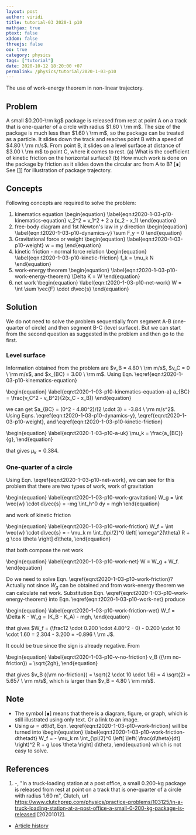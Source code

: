 ```yaml
---
layout: post
author: viridi
title: tutorial-03 2020-1 p10
mathjax: true
ptext: false
x3dom: false
threejs: false
oo: true
category: physics
tags: ["tutorial"]
date: 2020-10-12 18:20:00 +07
permalink: /physics/tutorial/2020-1-03-p10
---
```

The use of work-energy theorem in non-linear trajectory.


## Problem
A small $0.200-\rm kg$ package is released from rest at point A on a track that is one-quarter of a circle with radius $1.60 \ \rm m$. The size of the package is much less than $1.60 \ \rm m$, so the package can be treated as a particle. It slides down the track and reaches point B with a speed of $4.80 \ \rm m/s$. From point B, it slides on a level surface at distance of $3.00 \ \rm m$ to point C, where it comes to rest. (a) What is the coefficient of kinetic friction on the horizontal surface? (b) How much work is done on the package by friction as it slides down the circular arc from A to B? [&#8718;] See [[1](#ref1)] for illustration of package trajectory.


## Concepts
Following concepts are required to solve the problem:
1. kinematics equation
\begin{equation}
\label{eqn:t2020-1-03-p10-kinematics-equation}
v_2^2 = v_1^2 + 2 a (x_2 - x_1)
\end{equation}
2. free-body diagram and 1st Newton's law in $y$ direction
\begin{equation}
\label{eqn:t2020-1-03-p10-dynamics-y}
\sum F_y = 0
\end{equation}
3. Gravitational force or weight
\begin{equation}
\label{eqn:t2020-1-03-p10-weight}
w = mg
\end{equation}
4. kinetic friction - normal force relation
\begin{equation}
\label{eqn:t2020-1-03-p10-kinetic-friction}
f_k = \mu_k N
\end{equation}
5. work-energy theorem
\begin{equation}
\label{eqn:t2020-1-03-p10-work-energy-theorem}
\Delta K = W
\end{equation}
5. net work
\begin{equation}
\label{eqn:t2020-1-03-p10-net-work}
W = \int \sum \vec{F} \cdot d\vec{s}
\end{equation}


## Solution
We do not need to solve the problem sequentially from segment A-B (one-quarter of circle) and then segment B-C (level surface). But we can start from the second question as suggested in the problem and then go to the first.

### Level surface
Information obtained from the problem are $v_B = 4.80 \ \rm m/s$, $v_C = 0 \ \rm m/s$, and $x_{BC} = 3.00 \ \rm m$. Using Eqn. \eqref{eqn:t2020-1-03-p10-kinematics-equation}

\begin{equation}
\label{eqn:t2020-1-03-p10-kinematics-equation-a}
a_{BC} = \frac{v_C^2 - v_B^2}{2(x_C - x_B)}
\end{equation}

we can get $a_{BC} = (0^2 - 4.80^2)/(2 \cdot 3) =  -3.84 \ \rm m/s^2$. Using Eqns. \eqref{eqn:t2020-1-03-p10-dynamics-y}, \eqref{eqn:t2020-1-03-p10-weight}, and \eqref{eqn:t2020-1-03-p10-kinetic-friction}

\begin{equation}
\label{eqn:t2020-1-03-p10-a-uk}
\mu_k = \frac{a_{BC}}{g},
\end{equation}

that gives $\mu_k = 0.384$.

### One-quarter of a circle
Using Eqn. \eqref{eqn:t2020-1-03-p10-net-work}, we can see for this problem that there are two types of work, work of gravitation

\begin{equation}
\label{eqn:t2020-1-03-p10-work-gravitation}
W_g = \int \vec{w} \cdot d\vec{s} = -mg \int_h^0 dy = mgh
\end{equation}

and work of kinetic friction

\begin{equation}
\label{eqn:t2020-1-03-p10-work-friction}
W_f = \int \vec{w} \cdot d\vec{s} = - \mu_k m \int_{\pi/2}^0 \left[ \omega^2(\theta) R + g \cos \theta \right] d\theta, 
\end{equation}

that both compose the net work

\begin{equation}
\label{eqn:t2020-1-03-p10-work-net}
W = W_g + W_f.
\end{equation}

Do we need to solve Eqn. \eqref{eqn:t2020-1-03-p10-work-friction}? Actually not since $W_g$ can be obtained and from work-energy theorem we can calculate net work. Substitution Eqn. \eqref{eqn:t2020-1-03-p10-work-energy-theorem} into Eqn. \eqref{eqn:t2020-1-03-p10-work-net} produce

\begin{equation}
\label{eqn:t2020-1-03-p10-work-friction-wet}
W_f = \Delta K - W_g = (K_B - K_A) - mgh,
\end{equation}

that gives $W_f = (\frac12 \cdot 0.200 \cdot 4.80^2 - 0) - 0.200 \cdot 10 \cdot 1.60 = 2.304 - 3.200 = -0.896 \ \rm J$.

It could be true since the sign is already negative. From

\begin{equation}
\label{eqn:t2020-1-03-p10-v-no-friction}
v_B ({\rm no-friction}) = \sqrt{2gh},
\end{equation}

that gives $v_B ({\rm no-friction}) = \sqrt{2 \cdot 10 \cdot 1.6} = 4 \sqrt{2} = 5.657 \ \rm m/s$, which is larger than $v_B = 4.80 \ \rm m/s$.


## Note
+ The symbol [&#8718;] means that there is a diagram, figure, or graph, which is still illustrated using only text. Or a link to an image.
+ Using $\omega = d\theta/dt$, Eqn. \eqref{eqn:t2020-1-03-p10-work-friction} will be turned into
\begin{equation}
\label{eqn:t2020-1-03-p10-work-friction-dthetadt}
W_f = - \mu_k m \int_{\pi/2}^0 \left[ \left( \frac{d\theta}{dt} \right)^2 R + g \cos \theta \right] d\theta, 
\end{equation}
which is not easy to solve.


## References
1. <a name="ref1"></a>-, "In a truck-loading station at a post office, a small 0.200-kg package is released from rest at point on a track that is one-quarter of a circle with radius 1.60 m", Clutch, url <https://www.clutchprep.com/physics/practice-problems/103125/in-a-truck-loading-station-at-a-post-office-a-small-0-200-kg-package-is-released> [20201012].

+ [Article history](https://github.com/butiran/butiran.github.io/commits/master/_posts/phys/tutorial/2020-10-20-tutorial-03-2020-1-p10.md)
